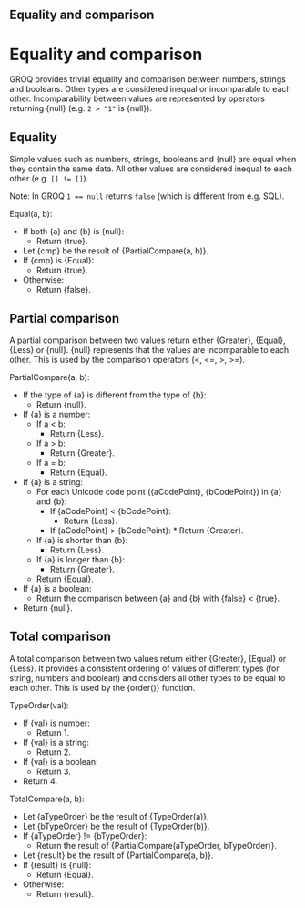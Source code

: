 Equality and comparison
-------

# Equality and comparison

GROQ provides trivial equality and comparison between numbers, strings and booleans. Other types are considered inequal or incomparable to each other. Incomparability between values are represented by operators returning {null} (e.g. `2 > "1"` is {null}).

## Equality

Simple values such as numbers, strings, booleans and {null} are equal when they contain the same data. All other values are considered inequal to each other (e.g. `[] != []`).

Note: In GROQ `1 == null` returns `false` (which is different from e.g. SQL). 

Equal(a, b):

* If both {a} and {b} is {null}:
  * Return {true}.
* Let {cmp} be the result of {PartialCompare(a, b)}.
* If {cmp} is {Equal}:
  * Return {true}.
* Otherwise:
  * Return {false}.

## Partial comparison

A partial comparison between two values return either {Greater}, {Equal}, {Less} or {null}. {null} represents that the values are incomparable to each other. This is used by the comparison operators (<, <=, >, >=).

PartialCompare(a, b):

* If the type of {a} is different from the type of {b}:
  * Return {null}.
* If  {a} is a number:
  * If a < b:
      * Return {Less}.
  * If a > b:
      * Return {Greater}.
  * If a = b:
      * Return {Equal}.
* If {a} is a string:
  * For each Unicode code point ({aCodePoint}, {bCodePoint}) in {a} and {b}:
      * If {aCodePoint} < {bCodePoint}:
          * Return {Less}.
    * If {aCodePoint} > {bCodePoint}:
          * Return {Greater}.
  * If {a} is shorter than {b}:
      * Return {Less}.
  * If {a} is longer than {b}:
      * Return {Greater}.
  * Return {Equal}.
* If {a} is a boolean:
  * Return the comparison between {a} and {b} with {false} < {true}.
* Return {null}.

## Total comparison

A total comparison between two values return either {Greater}, {Equal} or {Less}. It provides a consistent ordering of values of different types (for string, numbers and boolean) and considers all other types to be equal to each other. This is used by the {order()} function.

TypeOrder(val):

* If {val} is number:
  * Return 1.
* If {val} is a string:
  * Return 2.
* If {val} is a boolean:
  * Return 3.
* Return 4.

TotalCompare(a, b):

* Let {aTypeOrder} be the result of {TypeOrder(a)}.
* Let {bTypeOrder} be the result of {TypeOrder(b)}.
* If {aTypeOrder} != {bTypeOrder}:
  * Return the result of {PartialCompare(aTypeOrder, bTypeOrder)}.
* Let {result} be the result of {PartialCompare(a, b)}.
* If {result} is {null}:
  * Return {Equal}.
* Otherwise:
  * Return {result}.


